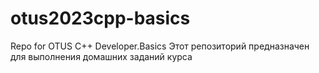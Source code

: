 # otus2023cpp-basics
Repo for OTUS C++ Developer.Basics
Этот репозиторий предназначен для выполнения домашних заданий курса
